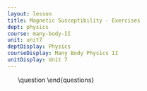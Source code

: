 ```yaml
---
layout: lesson
title: Magnetic Susceptibility - Exercises
dept: physics
course: many-body-II
unit: unit7
deptDisplay: Physics
courseDisplay: Many Body Physics II
unitDisplay: Unit 7
---
```

<ol>
\question
\end{questions}

